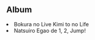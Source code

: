 <h2>Album</h2>

<p><li>Bokura no Live Kimi to no Life <br>
<li>Natsuiro Egao de 1, 2, Jump!</li></p>
